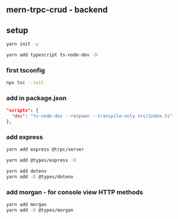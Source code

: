 ## mern-trpc-crud - backend

## setup

```bash
yarn init -y
```

```bash
yarn add typescript ts-node-dev -D
```

### first tsconfig

```bash
npx tsc --init
```

### add in package.json

```json
"scripts": {
  "dev": "ts-node-dev --respawn --transpile-only src/index.ts"
},
```

### add express
```bash
yarn add express @trpc/server
```

```bash
yarn add @types/express -D
```

```bash
yarn add dotenv
yarn add -D @types/dotenv

```

### add morgan - for console view HTTP methods

```bash
yarn add morgan
yarn add -D @types/morgan
```